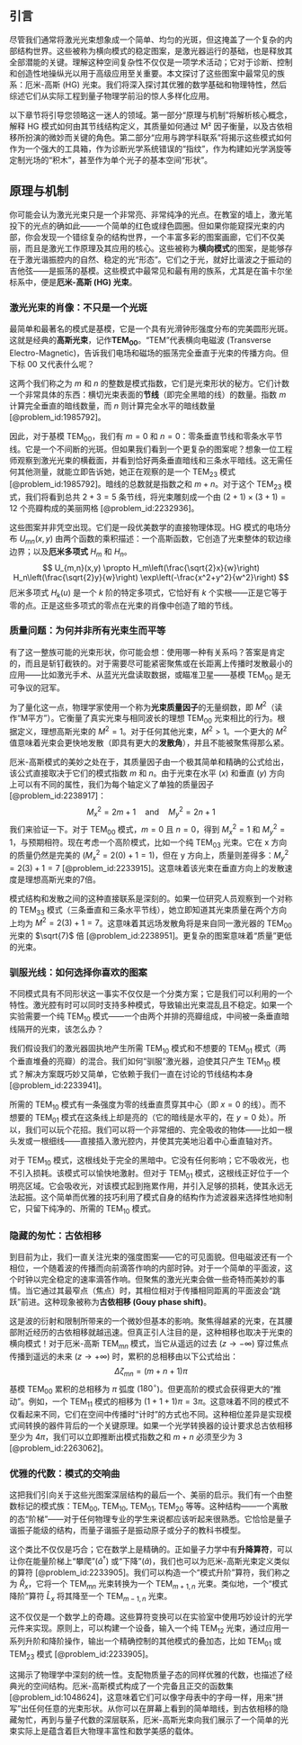 ## 引言
尽管我们通常将激光光束想象成一个简单、均匀的光斑，但这掩盖了一个复杂的内部结构世界。这些被称为横向模式的稳定图案，是激光器运行的基础，也是释放其全部潜能的关键。理解这种空间复杂性不仅仅是一项学术活动；它对于诊断、控制和创造性地操纵光以用于高级应用至关重要。本文探讨了这些图案中最常见的族系：厄米-高斯 (HG) 光束。我们将深入探讨其优雅的数学基础和物理特性，然后综述它们从实际工程到量子物理学前沿的惊人多样化应用。

以下章节将引导您领略这一迷人的领域。第一部分“原理与机制”将解析核心概念，解释 HG 模式如何由其节线结构定义，其质量如何通过 M² 因子衡量，以及古依相移所扮演的微妙而关键的角色。第二部分“应用与跨学科联系”将揭示这些模式如何作为一个强大的工具箱，作为诊断光学系统错误的“指纹”，作为构建如光学涡旋等定制光场的“积木”，甚至作为单个光子的基本空间“形状”。

## 原理与机制

你可能会认为激光光束只是一个非常亮、非常纯净的光点。在教室的墙上，激光笔投下的光点的确如此——一个简单的红色或绿色圆圈。但如果你能窥探光束的内部，你会发现一个错综复杂的结构世界，一个丰富多彩的图案画廊，它们不仅美丽，而且是激光工作原理及其应用的核心。这些被称为**横向模式**的图案，是能够存在于激光谐振腔内的自然、稳定的光“形态”。它们之于光，就好比谐波之于振动的吉他弦——是振荡的基模。这些模式中最常见和最有用的族系，尤其是在笛卡尔坐标系中，便是**厄米-高斯 (HG) 光束**。

### 激光光束的肖像：不只是一个光斑

最简单和最著名的模式是基模，它是一个具有光滑钟形强度分布的完美圆形光斑。这就是经典的**高斯光束**，记作**TEM$_{00}$**。“TEM”代表横向电磁波 (Transverse Electro-Magnetic)，告诉我们电场和磁场的振荡完全垂直于光束的传播方向。但下标 $00$ 又代表什么呢？

这两个我们称之为 $m$ 和 $n$ 的整数是模式指数，它们是光束形状的秘方。它们计数一个非常具体的东西：横切光束表面的**节线**（即完全黑暗的线）的数量。指数 $m$ 计算完全垂直的暗线数量，而 $n$ 则计算完全水平的暗线数量 [@problem_id:1985792]。

因此，对于基模 TEM$_{00}$，我们有 $m=0$ 和 $n=0$：零条垂直节线和零条水平节线。它是一个不间断的光斑。但如果我们看到一个更复杂的图案呢？想象一位工程师观察到激光光束的横截面，并看到恰好两条垂直暗线和三条水平暗线。这无需任何其他测量，就能立即告诉她，她正在观察的是一个 TEM$_{23}$ 模式 [@problem_id:1985792]。暗线的总数就是指数之和 $m+n$。对于这个 TEM$_{23}$ 模式，我们将看到总共 $2+3=5$ 条节线，将光束雕刻成一个由 $(2+1)\times(3+1)=12$ 个亮瓣构成的美丽网格 [@problem_id:2232936]。

这些图案并非凭空出现。它们是一段优美数学的直接物理体现。HG 模式的电场分布 $U_{mn}(x,y)$ 由两个函数的乘积描述：一个高斯函数，它创造了光束整体的软边缘边界；以及**厄米多项式** $H_m$ 和 $H_n$。
$$
U_{m,n}(x,y) \propto H_m\left(\frac{\sqrt{2}x}{w}\right) H_n\left(\frac{\sqrt{2}y}{w}\right) \exp\left(-\frac{x^2+y^2}{w^2}\right)
$$
厄米多项式 $H_k(u)$ 是一个 $k$ 阶的特定多项式，它恰好有 $k$ 个实根——正是它等于零的点。正是这些多项式的零点在光束的肖像中创造了暗的节线。

### 质量问题：为何并非所有光束生而平等

有了这一整族可能的光束形状，你可能会想：使用哪一种有关系吗？答案是肯定的，而且是斩钉截铁的。对于需要尽可能紧密聚焦或在长距离上传播时发散最小的应用——比如激光手术、从蓝光光盘读取数据，或瞄准卫星——基模 TEM$_{00}$ 是无可争议的冠军。

为了量化这一点，物理学家使用一个称为**光束质量因子**的无量纲数，即 $M^2$（读作“M平方”）。它衡量了真实光束与相同波长的理想 TEM$_{00}$ 光束相比的行为。根据定义，理想高斯光束的 $M^2 = 1$。对于任何其他光束，$M^2 \gt 1$。一个更大的 $M^2$ 值意味着光束会更快地发散（即具有更大的**发散角**），并且不能被聚焦得那么紧。

厄米-高斯模式的美妙之处在于，其质量因子由一个极其简单和精确的公式给出，该公式直接取决于它们的模式指数 $m$ 和 $n$。由于光束在水平 ($x$) 和垂直 ($y$) 方向上可以有不同的属性，我们为每个轴定义了单独的质量因子 [@problem_id:2238917]：
$$
M_x^2 = 2m+1 \quad \text{and} \quad M_y^2 = 2n+1
$$
我们来验证一下。对于 TEM$_{00}$ 模式，$m=0$ 且 $n=0$，得到 $M_x^2 = 1$ 和 $M_y^2=1$，与预期相符。现在考虑一个高阶模式，比如一个纯 TEM$_{03}$ 光束。它在 x 方向的质量仍然是完美的 ($M_x^2=2(0)+1=1$)，但在 y 方向上，质量则差得多：$M_y^2 = 2(3)+1 = 7$ [@problem_id:2233915]。这意味着该光束在垂直方向上的发散速度是理想高斯光束的7倍。

模式结构和发散之间的这种直接联系是深刻的。如果一位研究人员观察到一个对称的 TEM$_{33}$ 模式（三条垂直和三条水平节线），她立即知道其光束质量在两个方向上均为 $M^2 = 2(3)+1 = 7$。这意味着其远场发散角将是来自同一激光器的 TEM$_{00}$ 光束的 $\sqrt{7}$ 倍 [@problem_id:2238951]。更复杂的图案意味着“质量”更低的光束。

### 驯服光线：如何选择你喜欢的图案

不同模式具有不同形状这一事实不仅仅是一个分类方案；它是我们可以利用的一个特性。激光腔有时可以同时支持多种模式，导致输出光束混乱且不稳定。如果一个实验需要一个纯 TEM$_{10}$ 模式——一个由两个并排的亮瓣组成，中间被一条垂直暗线隔开的光束，该怎么办？

我们假设我们的激光器固执地产生所需 TEM$_{10}$ 模式和不想要的 TEM$_{01}$ 模式（两个垂直堆叠的亮瓣）的混合。我们如何“驯服”激光器，迫使其只产生 TEM$_{10}$ 模式？解决方案既巧妙又简单，它依赖于我们一直在讨论的节线结构本身 [@problem_id:2233941]。

所需的 TEM$_{10}$ 模式有一条强度为零的线垂直贯穿其中心（即 $x=0$ 的线）。而不想要的 TEM$_{01}$ 模式在这条线上却是亮的（它的暗线是水平的，在 $y=0$ 处）。所以，我们可以玩个花招。我们可以将一个非常细的、完全吸收的物体——比如一根头发或一根细线——直接插入激光腔内，并使其完美地沿着中心垂直轴对齐。

对于 TEM$_{10}$ 模式，这根线处于完全的黑暗中。它没有任何影响；它不吸收光，也不引入损耗。该模式可以愉快地激射。但对于 TEM$_{01}$ 模式，这根线正好位于一个明亮区域。它会吸收光，对该模式起到拖累作用，并引入足够的损耗，使其永远无法起振。这个简单而优雅的技巧利用了模式自身的结构作为滤波器来选择性地抑制它，只留下纯净的、所需的 TEM$_{10}$ 模式。

### 隐藏的匆忙：古依相移

到目前为止，我们一直关注光束的强度图案——它的可见面貌。但电磁波还有一个相位，一个随着波的传播而向前滴答作响的内部时钟。对于一个简单的平面波，这个时钟以完全稳定的速率滴答作响。但聚焦的激光光束会做一些奇特而美妙的事情。当它通过其最窄点（焦点）时，其相位相对于传播相同距离的平面波会“跳跃”前进。这种现象被称为**古依相移 (Gouy phase shift)**。

这是波的衍射和限制所带来的一个微妙但基本的影响。聚焦得越紧的光束，在其腰部附近经历的古依相移就越迅速。但真正引人注目的是，这种相移也取决于光束的横向模式！对于厄米-高斯 TEM$_{mn}$ 模式，当它从遥远的过去 ($z \to -\infty$) 穿过焦点传播到遥远的未来 ($z \to +\infty$) 时，累积的总相移由以下公式给出：
$$
\Delta \zeta_{mn} = (m+n+1)\pi
$$
基模 TEM$_{00}$ 累积的总相移为 $\pi$ 弧度 ($180^\circ$)。但更高阶的模式会获得更大的“推动”。例如，一个 TEM$_{11}$ 模式的相移为 $(1+1+1)\pi = 3\pi$。这意味着不同的模式不仅看起来不同，它们在空间中传播时“计时”的方式也不同。这种相位差异是实现模式间转换的器件背后的一个关键原理。如果一个光学转换器的设计要求总古依相移至少为 $4\pi$，我们可以立即推断出模式指数之和 $m+n$ 必须至少为 3 [@problem_id:2263062]。

### 优雅的代数：模式的交响曲

这把我们引向关于这些光图案深层结构的最后一个、美丽的启示。我们有一个由整数标记的模式族：TEM$_{00}$, TEM$_{10}$, TEM$_{01}$, TEM$_{20}$ 等等。这种结构——一个离散的态“阶梯”——对于任何物理专业的学生来说都应该听起来很熟悉。它恰恰是量子谐振子能级的结构，而量子谐振子是振动原子或分子的教科书模型。

这个类比不仅仅是巧合；它在数学上是精确的。正如量子力学中有**升降算符**，可以让你在能量阶梯上“攀爬”($\hat{a}^\dagger$) 或“下降”($\hat{a}$)，我们也可以为厄米-高斯光束定义类似的算符 [@problem_id:2233905]。我们可以构造一个“模式升阶”算符，我们称之为 $\hat{R}_x$，它将一个 TEM$_{mn}$ 光束转换为一个 TEM$_{m+1, n}$ 光束。类似地，一个“模式降阶”算符 $\hat{L}_x$ 将其降至一个 TEM$_{m-1, n}$ 光束。

这不仅仅是一个数学上的奇趣。这些算符变换可以在实验室中使用巧妙设计的光学元件来实现。原则上，可以构建一个设备，输入一个纯 TEM$_{12}$ 光束，通过应用一系列升阶和降阶操作，输出一个精确控制的其他模式的叠加态，比如 TEM$_{01}$ 或 TEM$_{23}$ 模式 [@problem_id:2233905]。

这揭示了物理学中深刻的统一性。支配物质量子态的同样优雅的代数，也描述了经典光的空间结构。厄米-高斯模式构成了一个完备且正交的函数集 [@problem_id:1048624]，这意味着它们可以像字母表中的字母一样，用来“拼写”出任何任意的光束形状。从你可以在屏幕上看到的简单暗线，到古依相移的隐藏匆忙，再到与量子代数的深层联系，厄米-高斯光束向我们展示了一个简单的光束实际上是蕴含着巨大物理丰富性和数学美感的载体。

